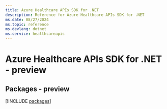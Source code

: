 ```yaml
---
title: Azure Healthcare APIs SDK for .NET
description: Reference for Azure Healthcare APIs SDK for .NET
ms.date: 08/27/2024
ms.topic: reference
ms.devlang: dotnet
ms.service: healthcareapis
---
```

# Azure Healthcare APIs SDK for .NET - preview
## Packages - preview
[!INCLUDE [packages](healthcare-apis-index.md)]